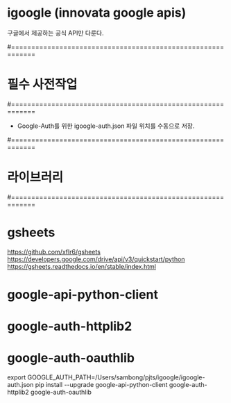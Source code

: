 # igoogle (innovata google apis)


구글에서 제공하는 공식 API만 다룬다.

#============================================================
# 필수 사전작업
#============================================================
- Google-Auth를 위한 igoogle-auth.json 파일 위치를 수동으로 저장.


#============================================================
# 라이브러리
#============================================================

# gsheets
https://github.com/xflr6/gsheets
https://developers.google.com/drive/api/v3/quickstart/python
https://gsheets.readthedocs.io/en/stable/index.html

# google-api-python-client
# google-auth-httplib2
# google-auth-oauthlib
export GOOGLE_AUTH_PATH=/Users/sambong/pjts/igoogle/igoogle-auth.json
pip install --upgrade google-api-python-client google-auth-httplib2 google-auth-oauthlib
